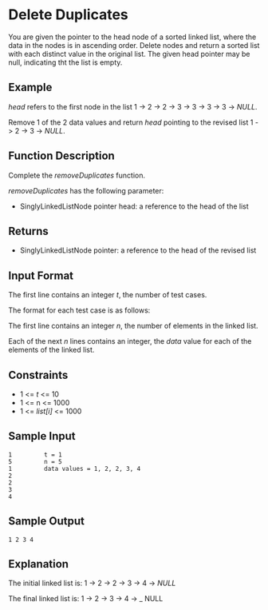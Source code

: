 # Delete Duplicates

You are given the pointer to the head node of a sorted linked list, where
the data in the nodes is in ascending order. Delete nodes and return a
sorted list with each distinct value in the original list. The given head
pointer may be null, indicating tht the list is empty.

## Example

_head_ refers to the first node in the list 1 -> 2 -> 2 -> 3 -> 3 -> 3 -> 3 -> _NULL_.

Remove 1 of the 2 data values and return _head_ pointing to the revised list 1 -> 2 -> 3 -> _NULL_.

## Function Description

Complete the _removeDuplicates_ function.

_removeDuplicates_ has the following parameter:
- SinglyLinkedListNode pointer head: a reference to the head of the list

## Returns
- SinglyLinkedListNode pointer: a reference to the head of the revised list

## Input Format

The first line contains an integer _t_, the number of test cases.

The format for each test case is as follows:

The first line contains an integer _n_, the number of elements in the linked list.

Each of the next _n_ lines contains an integer, the _data_ value for each of the elements of the linked list.

## Constraints
- 1 <= _t_ <= 10
- 1 <= n <= 1000
- 1 <= _list[i]_ <= 1000

## Sample Input

```
1         t = 1
5         n = 5
1         data values = 1, 2, 2, 3, 4
2
2
3
4
```

## Sample Output

```
1 2 3 4
```

## Explanation

The initial linked list is: 1 -> 2 -> 2 -> 3 -> 4 -> _NULL_

The final linked list is: 1 -> 2 -> 3 -> 4 -> _ NULL
